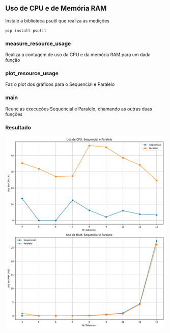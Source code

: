 ## Uso de CPU e de Memória RAM

Instale a biblioteca psutil que realiza as medições 

````
pip install psutil
````

### measure_resource_usage

Realiza a contagem de uso da CPU e da memória RAM para um dada função

### plot_resource_usage

Faz o plot dos gráficos para o Sequencial e Paralelo

### main

Reune as execuções Sequencial e Paralelo, chamando as outras duas funções

### Resultado
![Gráfico do Resultado](nqueens_resource_usage.png)